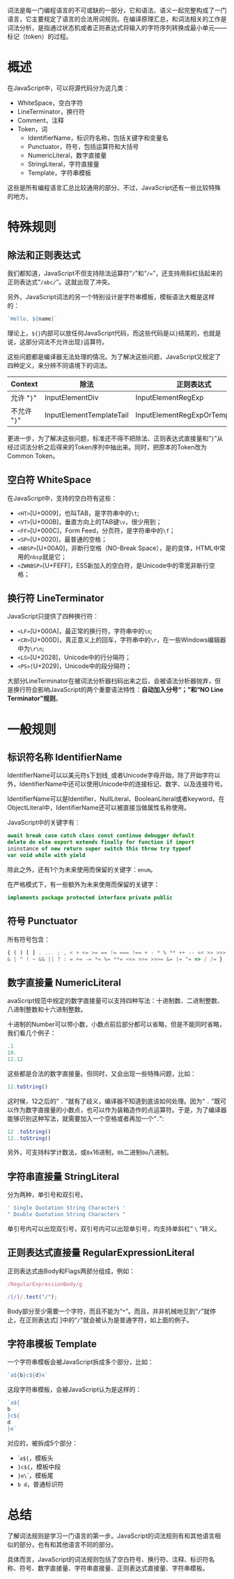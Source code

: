 词法是每一门编程语言的不可或缺的一部分，它和语法、语义一起完整构成了一门语言，它主要规定了语言的合法用词规则。在编译原理汇总，和词法相关的工作是词法分析，是指通过状态机或者正则表达式将输入的字符序列转换成最小单元——标记（token）的过程。

# 概述

在JavaScript中，可以将源代码分为这几类：
- WhiteSpace，空白字符
- LineTerminator，换行符
- Comment，注释
- Token，词
    - IdentifierName，标识符名称，包括关键字和变量名
    - Punctuator，符号，包括运算符和大括号
    - NumericLiteral，数字直接量
    - StringLiteral，字符直接量
    - Template，字符串模板

这些是所有编程语言汇总比较通用的部分。不过，JavaScript还有一些比较特殊的地方。

# 特殊规则
## 除法和正则表达式

我们都知道，JavaScript不但支持除法运算符“` / `”和“` /= `”，还支持用斜杠括起来的正则表达式“` /abc/ `”。这就出现了冲突。

另外，JavaScript词法的另一个特别设计是字符串模板，模板语法大概是这样的：

```js
`Hello, ${name}`
```

理论上，` ${} `内部可以放任何JavaScript代码，而这些代码是以` } `结尾的，也就是说，这部分词法不允许出现` } `运算符。

这些问题都是编译器无法处理的情况。为了解决这些问题，JavaScript又规定了四种定义，来分辨不同语境下的词法。

|Context|除法|正则表达式|
|-|-|-|
|允许 "`}`"|InputElementDiv|InputElementRegExp|
|不允许 "`}`"|InputElementTemplateTail|InputElementRegExpOrTemplateTail|

更进一步，为了解决这些问题，标准还不得不把除法、正则表达式直接量和”` } `”从经过词法分析之后得来的Token序列中抽出来。同时，把原本的Token改为Common Token。

## 空白符 WhiteSpace

在JavaScript中，支持的空白符有这些：

- `<HT>`[U+0009]，也叫TAB，是字符串中的` \t `;
- `<VT>`[U+000B]，垂直方向上的TAB键` \v `，很少用到；
- `<FF>`[U+000C]，Form Feed，分页符，是字符串中的` \f `；
- `<SP>`[U+0020]，最普通的空格；
- `<NBSP>`[U+00A0]，非断行空格（NO-Break Space），是<SP>的变体，HTML中常用的` nbsp `就是它；
- `<ZWNBSP>`[U+FEFF]，ES5新加入的空白符，是Unicode中的零宽非断行空格；

## 换行符 LineTerminator

JavaScript只提供了四种换行符：

- `<LF>`[U+000A]，最正常的换行符，字符串中的` \n `;
- `<CR>`[U+000D]，真正意义上的回车，字符串中的` \r `，在一些Windows编辑器中为` \r\n `;
- `<LS>`[U+2028]，Unicode中的行分隔符；
- `<PS>[`U+2029]，Unicode中的段分隔符；

大部分LineTerminator在被词法分析器扫码出来之后，会被语法分析器抛弃，但是换行符会影响JavaScript的两个重要语法特性：**自动加入分号“；”和“NO Line Terminator”规则**。

# 一般规则
## 标识符名称 IdentifierName

IdentifierName可以以美元符`$`下划线`_`或者Unicode字母开始，除了开始字符以外，IdentifierName中还可以使用Unicode中的连接标记、数字、以及连接符号。

IdentifierName可以是Identifier、NullLiteral、BooleanLiteral或者keyword，在ObjectLiteral中，IdentifierName还可以被直接当做属性名称使用。

JavaScript中的关键字有：

```js
await break case catch class const continue debugger default 
delete do else export extends finally for function if import 
ininstance of new return super switch this throw try typeof 
var void while with yield
```

除此之外，还有1个为未来使用而保留的关键字：` enum `。

在严格模式下，有一些额外为未来使用而保留的关键字：

```js
implements package protected interface private public
```

## 符号 Punctuator

所有符号包含：
```js
{ ( ) [ ] . ... ; , < > <= >= == != === !== + - * % ** ++ -- << >> >>> 
& | ^ ! ~ && || ? : = += -= *= %= **= <<= >>= >>>= &= |= ^= => / /= }
```

## 数字直接量 NumericLiteral

avaScript规范中规定的数字直接量可以支持四种写法：十进制数、二进制整数、八进制整数和十六进制整数。

十进制的Number可以带小数，小数点前后部分都可以省略，但是不能同时省略，我们看几个例子：

```js
.1
10.
12.12
```

这些都是合法的数字直接量。但同时，又会出现一些特殊问题，比如：

```js
12.toString()
```

这时候，12之后的“ `.` ”就有了歧义，编译器不知道到底该如何处理。因为“ `.` ”既可以作为数字直接量的小数点，也可以作为装箱造作的点运算符。于是，为了编译器能够识别这种写法，就需要加入一个空格或者再加一个“` . `":

```js
12 .toString()
12..toString()
```

另外，可支持科学计数法，或` 0x `16进制，` 0b `二进制` 0o `八进制。

## 字符串直接量 StringLiteral

分为两种，单引号和双引号。

```js
' Single Quotation String Characters '
" Double Quotation String Characters "
```

单引号内可以出现双引号，双引号内可以出现单引号，均支持单斜杠“ `\` ”转义。

## 正则表达式直接量 RegularExpressionLiteral

正则表达式由Body和Flags两部分组成，例如：

```js
/RegularExpressionBody/g

/[/]/.test("/");
```

Body部分至少需要一个字符，而且不能为“` * `”。而且，并非机械地见到“` / `”就停止，在正则表达式[ ]中的“` / `”就会被认为是普通字符，如上面的例子。

## 字符串模板 Template

一个字符串模板会被JavaScript拆成多个部分，比如：

```js
`a${b}c${d}e`
```

这段字符串模板，会被JavaScript认为是这样的：

```js
`a${
b
}c${
d
}e`
```

对应的，被拆成5个部分：
- \``a${`，模板头
- `}c${`，模板中段
- `}e\`\`，模板尾
- `b d`，普通标识符

# 总结

了解词法规则是学习一门语言的第一步。JavaScript的词法规则有和其他语言相似的部分，也有和其他语言不同的部分。

具体而言，JavaScript的词法规则包括了空白符号、换行符、注释、标识符名称、符号、数字直接量、字符串直接量、正则表达式直接量、字符串模板。

